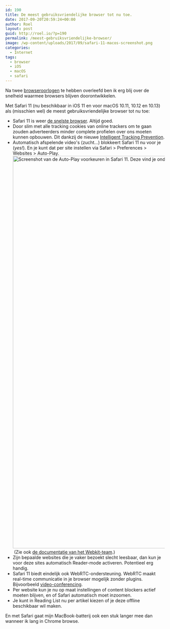 ```yaml
---
id: 190
title: De meest gebruiksvriendelijke browser tot nu toe.
date: 2017-09-20T20:59:24+00:00
author: Roel
layout: post
guid: http://roel.io/?p=190
permalink: /meest-gebruiksvriendelijke-browser/
image: /wp-content/uploads/2017/09/safari-11-macos-screenshot.png
categories:
  - Internet
tags:
  - browser
  - iOS
  - macOS
  - safari
---
```

Na twee <a href="https://en.wikipedia.org/wiki/Browser_wars">browseroorlogen</a> te hebben overleefd ben ik erg blij over de snelheid waarmee browsers blijven doorontwikkelen.

Met Safari 11 (nu beschikbaar in iOS 11 en voor macOS 10.11, 10.12 en 10.13) als (misschien wel) de meest gebruiksvriendelijke browser tot nu toe:
<ul>
 	<li>Safari 11 is weer <a href="https://www.macworld.com/article/3207526/browsers/its-official-safari-11-is-the-fastest-web-browser-for-the-mac.html">de snelste browser</a>. Altijd goed.</li>
 	<li>Door slim met alle tracking cookies van online trackers om te gaan zouden adverteerders minder complete profielen over ons moeten kunnen opbouwen. Dit dankzij de nieuwe <a href="https://webkit.org/blog/7675/intelligent-tracking-prevention/">Intelligent Tracking Prevention</a>.</li>
 	<li>Automatisch afspelende video's (zucht...) blokkeert Safari 11 nu voor je (<em>yes!</em>). En je kunt dat per site instellen via Safari &gt; Preferences &gt; Websites &gt; Auto-Play.<img class="aligncenter size-full wp-image-196" src="https://roel.io/wp-content/uploads/2017/09/safari-11-preferences-auto-play.png" alt="Screenshot van de Auto-Play voorkeuren in Safari 11. Deze vind je onder Voorkeuren &gt; Websites &gt; Auto-Play. " width="1578" height="1238" /> (Zie ook <a href="https://webkit.org/blog/7734/auto-play-policy-changes-for-macos/">de documentatie van het Webkit-team</a>.)</li>
 	<li>Zijn bepaalde websites die je vaker bezoekt slecht leesbaar, dan kun je voor deze sites automatisch Reader-mode activeren. Potentieel erg handig.</li>
 	<li>Safari 11 biedt eindelijk ook WebRTC-ondersteuning. WebRTC maakt real-time communicatie in je browser mogelijk zonder plugins. Bijvoorbeeld <a href="https://tokbox.com/safari">video-conferencing</a>.</li>
 	<li>Per website kun je nu op maat instellingen of content blockers actief moeten blijven, en of Safari automatisch moet inzoomen.</li>
 	<li>Je kunt in Reading List nu per artikel kiezen of je deze offline beschikbaar wil maken.</li>
</ul>
En met Safari gaat mijn MacBook-batterij ook een stuk langer mee dan wanneer ik lang in Chrome browse.